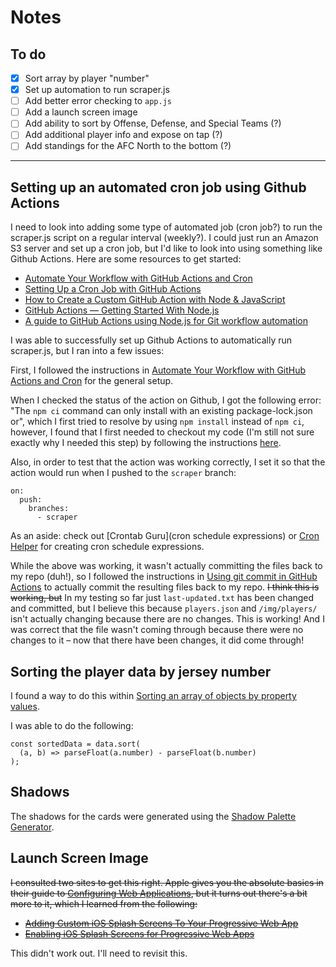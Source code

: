 # Notes

## To do

- [x] Sort array by player "number"
- [x] Set up automation to run scraper.js
- [ ] Add better error checking to `app.js`
- [ ] Add a launch screen image
- [ ] Add ability to sort by Offense, Defense, and Special Teams (?)
- [ ] Add additional player info and expose on tap (?)
- [ ] Add standings for the AFC North to the bottom (?)

---

## Setting up an automated cron job using Github Actions

I need to look into adding some type of automated job (cron job?) to run the scraper.js script on a regular interval (weekly?). I could just run an Amazon S3 server and set up a cron job, but I'd like to look into using something like Github Actions. Here are some resources to get started:

- [Automate Your Workflow with GitHub Actions and Cron](https://towardsdatascience.com/automate-workflow-github-actions-cron-130a8bf68ca6)
- [Setting Up a Cron Job with GitHub Actions](https://www.lagerdata.com/articles/setting-up-a-cron-job-with-github-actions)
- [How to Create a Custom GitHub Action with Node & JavaScript](https://spacejelly.dev/posts/how-to-create-a-custom-github-action-with-node-javascript/)
- [GitHub Actions — Getting Started With Node.js](https://futurestud.io/tutorials/github-actions-getting-started-with-node-js)
- [A guide to GitHub Actions using Node.js for Git workflow automation](https://medium.com/datreeio/a-guide-to-github-actions-using-node-js-for-git-workflow-automation-dbf1d3470f31)

I was able to successfully set up Github Actions to automatically run scraper.js, but I ran into a few issues:

First, I followed the instructions in [Automate Your Workflow with GitHub Actions and Cron](https://towardsdatascience.com/automate-workflow-github-actions-cron-130a8bf68ca6) for the general setup.

When I checked the status of the action on Github, I got the following error: "The `npm ci` command can only install with an existing package-lock.json or", which I first tried to resolve by using `npm install` instead of `npm ci`, however, I found that I first needed to checkout my code (I'm still not sure exactly why I needed this step) by following the instructions [here](https://stackoverflow.com/questions/68607702/npm-install-falied-in-github-action).

Also, in order to test that the action was working correctly, I set it so that the action would run when I pushed to the `scraper` branch:

```
on:
  push:
    branches:
      - scraper
```

As an aside: check out [Crontab Guru](cron schedule expressions) or [Cron Helper](https://cron.help/) for creating cron schedule expressions.

While the above was working, it wasn't actually committing the files back to my repo (duh!), so I followed the instructions in [Using git commit in GitHub Actions](https://lannonbr.com/blog/2019-12-09-git-commit-in-actions/) to actually commit the resulting files back to my repo. ~~I think this is working, but~~ In my testing so far just `last-updated.txt` has been changed and committed, but I believe this because `players.json` and `/img/players/` isn't actually changing because there are no changes. This is working! And I was correct that the file wasn't coming through because there were no changes to it – now that there have been changes, it did come through!

## Sorting the player data by jersey number

I found a way to do this within [Sorting an array of objects by property values](https://stackoverflow.com/questions/979256/sorting-an-array-of-objects-by-property-values).

I was able to do the following:

```
const sortedData = data.sort(
  (a, b) => parseFloat(a.number) - parseFloat(b.number)
);
```

## Shadows

The shadows for the cards were generated using the [Shadow Palette Generator](https://www.joshwcomeau.com/shadow-palette/).

## Launch Screen Image

~~I consulted two sites to get this right. Apple gives you the absolute basics in their guide to [Configuring Web Applications](https://developer.apple.com/library/archive/documentation/AppleApplications/Reference/SafariWebContent/ConfiguringWebApplications/ConfiguringWebApplications.html), but it turns out there's a bit more to it, which I learned from the following:~~

- ~~[Adding Custom iOS Splash Screens To Your Progressive Web App](https://medium.com/appscope/adding-custom-ios-splash-screens-to-your-progressive-web-app-41a9b18bdca3)~~
- ~~[Enabling iOS Splash Screens for Progressive Web Apps](https://blog.expo.dev/enabling-ios-splash-screens-for-progressive-web-apps-34f06f096e5c)~~

This didn't work out. I'll need to revisit this.
